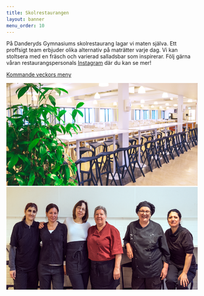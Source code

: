 ```yaml
---
title: Skolrestaurangen
layout: banner
menu_order: 10
---
```


På Danderyds Gymnasiums skolrestaurang lagar vi maten själva. Ett proffsigt team erbjuder olika alternativ på maträtter varje dag. 
Vi kan stoltsera med en fräsch och varierad salladsbar som inspirerar. 
Följ gärna våran restaurangspersonals <a href="https://www.instagram.com/dagyskolrestaurang/">Instagram</a> där du kan se mer!

[Kommande veckors meny](/assets/v19.pdf)

<img src="/assets/matsal.png" alt="gang" width="542" height="271">

<img src="/assets/gang.png" alt="gang" width="542" height="271">
